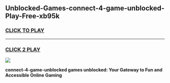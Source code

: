 
## Unblocked-Games-connect-4-game-unblocked-Play-Free-xb95k
<h3>
<a href="https://premium76.site?title=connect-4-game-unblocked&ref=19M">CLICK TO PLAY</a></h3>
<hr>

<h3>
<a href="https://premium76.site?title=connect-4-game-unblocked&ref=19M">CLICK 2 PLAY</a>
  
</h3>

<a href="https://premium76.site?title=connect-4-game-unblocked&ref=19M"><img src="https://clearcache.store/games.png"></a>


**connect-4-game-unblocked games unblocked: Your Gateway to Fun and Accessible Online Gaming**
